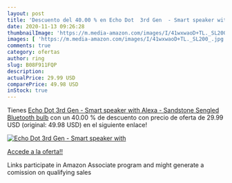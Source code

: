 ```yaml
---
layout: post
title: 'Descuento del 40.00 % en Echo Dot  3rd Gen  - Smart speaker with '
date: 2020-11-13 09:26:28
thumbnailImage: 'https://m.media-amazon.com/images/I/41wxwaoD+TL._SL200_.jpg'
images: [ 'https://m.media-amazon.com/images/I/41wxwaoD+TL._SL200_.jpg' ]
comments: true
category: ofertas
author: ring
slug: B08F911FQP
description:
actualPrice: 29.99 USD
comparePrice: 49.98 USD
inStock: true
---
```


Tienes [Echo Dot  3rd Gen  - Smart speaker with Alexa - Sandstone Sengled Bluetooth bulb](https://www.amazon.com/dp/B08F911FQP/?tag=tolees-20) con un 40.00 % de descuento con precio de oferta de 29.99 USD (original: 49.98 USD) en el siguiente enlace!

[![Echo Dot  3rd Gen  - Smart speaker with ](https://m.media-amazon.com/images/I/41wxwaoD+TL._SL200_.jpg)](https://www.amazon.com/dp/B08F911FQP/?tag=tolees-20)

[Accede a la oferta!!](https://www.amazon.com/dp/B08F911FQP/?tag=tolees-20)

Links participate in Amazon Associate program and might generate a comission on qualifying sales


